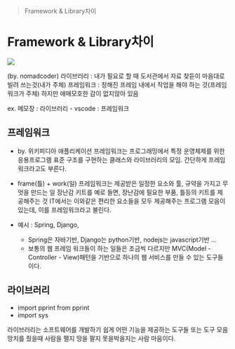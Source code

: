 > Framework & Library차이

# Framework & Library차이
<img src = "https://velog.velcdn.com/images%2Fthinkanddoit%2Fpost%2Fc7b85a9e-d81b-45ec-b99b-bcf71ae5bffe%2Fimage.png">

(by. nomadcoder)
라이브러리 : 내가 필요로 할 때 도서관에서 자료 찾듣이 마음대로 빌려 쓰는것(내가 주체)
프레임워크 : 정해진 프레임 내에서 작업을 해야 하는 것(프레임워크가 주체)
하지만 애매모호한 감이 없지않아 있음

ex. 메모장 : 라이브러리 - vscode : 프레임워크

## 프레임워크

- by. 위키피디아
  애플리케이션 프레임워크는 프로그래밍에서 특정 운영체제를 위한 응용프로그램 표준 구조를 구현하는 클래스와 라이브러리의 모임. 간단하게 프레임워크라고도 부른다.

- frame(틀) + work(일)
  프레임워크는 제공받은 일정한 요소와 툴, 규약을 가지고 무엇을 만드는 일
  장난감 키트를 예로 들면, 장난감에 필요한 부품, 틀등의 키트를 제공해주는 것
  IT에서는 이와같은 편리한 요소들을 모두 제공해주는 프로그램 모음이 있는데, 이를 프레임워크라고 불린다.

- 예시 : Spring, Django, 
  - Spring은 자바기반, Django는 python기반, nodejs는 javascript기반 ...
  - 보통의 웹 프레임 워크들이 하는 일들은 조금씩 다르지만 MVC(Model - Controller - View)패턴을 기반으로 하나의 웹 서비스를 만들 수 있는 도구들이다.
  
## 라이브러리

- import pprint from pprint
- import sys

라이브러리는 소프트웨어를 개발하기 쉽게 어떤 기능을 제공하는 도구들 또는 도구 모음
망치를 줬을때 사람을 팰지 땅을 팔지 못을박을지는 사람 마음이다.

